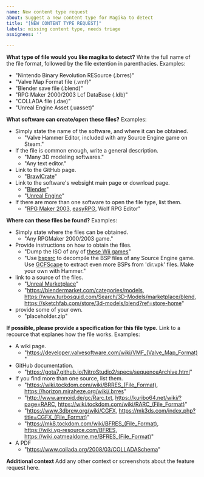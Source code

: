 ```yaml
---
name: New content type request
about: Suggest a new content type for Magika to detect
title: "[NEW CONTENT TYPE REQUEST]"
labels: missing content type, needs triage
assignees: ''

---
```


**What type of file would you like magika to detect?**
Write the full name of the file format, followed by the file extention in parenthacies.
Examples:
 - "Nintendo Binary Revolution RESource (.brres)"
 - "Valve Map Format file (.vmf)"
 - "Blender save file (.blend)"
 - "RPG Maker 2000/2003 Lcf DataBase (.ldb)"
 - "COLLADA file (.dae)"
 - "Unreal Engine Asset (.uasset)"

**What software can create/open these files?**
Examples:
- Simply state the name of the software, and where it can be obtained.
  - "Valve Hammer Editor, included with any Source Engine game on Steam."
- If the file is common enough, write a general description.
  - "Many 3D modeling softwares."
  - "Any text editor."
- Link to the GitHub page.
  - "[BrawlCrate](https://github.com/soopercool101/BrawlCrate)"
- Link to the software's websight main page or download page.
  - "[Blender](https://www.blender.org/download/)"
  - "[Unreal Engine](https://www.unrealengine.com/en-US)"
- If there are more than one software to open the file type, list them.
  - "[RPG Maker 2003](https://www.rpgmakerweb.com/products/rpg-maker-2003), [easyRPG](https://easyrpg.org/), Wolf RPG Editor"


**Where can these files be found?**
Examples:
- Simply state where the files can be obtained.
  - "Any RPGMaker 2000/2003 game."
- Provide instructions on how to obtain the files.
  - "Dump the ISO of any of [these Wii games](https://wiki.vg-resource.com/BRRES#List_of_games_using_the_format)"
  - "Use [bspsrc](https://github.com/ata4/bspsrc) to decompile the BSP files of any Source Engine game. Use [GCFScape](https://nemstools.github.io/pages/GCFScape-Download.html) to extract even more BSPs from 'dir.vpk' files. Make your own with Hammer."
 - link to a source of the files.
   - "[Unreal Marketplace](https://www.unrealengine.com/marketplace/en-US/store)"
   - "https://blendermarket.com/categories/models, https://www.turbosquid.com/Search/3D-Models/marketplace/blend, https://sketchfab.com/store/3d-models/blend?ref=store-home"
 - provide some of your own.
   - "placeholder.zip"

**If possible, please provide a specification for this file type.**
Link to a recource that explanes how the file works.
Examples:
- A wiki page.
  - "https://developer.valvesoftware.com/wiki/VMF_(Valve_Map_Format)"
- GitHub documentation.
  - "https://gota7.github.io/NitroStudio2/specs/sequenceArchive.html"
- If you find more than one source, list them.
  - "https://wiki.tockdom.com/wiki/BRRES_(File_Format), https://horizon.miraheze.org/wiki/.brres"
  - "http://www.amnoid.de/gc/Rarc.txt, https://kuribo64.net/wiki/?page=RARC, https://wiki.tockdom.com/wiki/RARC_(File_Format)"
  - "https://www.3dbrew.org/wiki/CGFX, https://mk3ds.com/index.php?title=CGFX_(File_Format)"
  - "https://mk8.tockdom.com/wiki/BFRES_(File_Format), https://wiki.vg-resource.com/BFRES, https://wiki.oatmealdome.me/BFRES_(File_Format)"
- A PDF
  - "https://www.collada.org/2008/03/COLLADASchema"
 
**Additional context**
Add any other context or screenshots about the feature request here.

